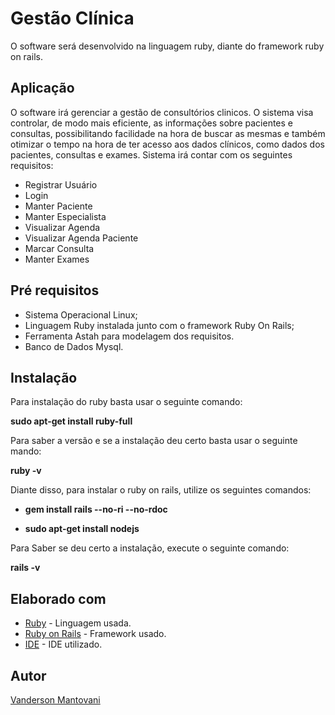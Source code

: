 # Gestão Clínica

O software será desenvolvido na linguagem ruby, diante do framework ruby on rails.

## Aplicação

O software irá gerenciar a gestão de consultórios clinicos. O sistema visa controlar, de modo mais eficiente, as informações sobre pacientes e consultas,
possibilitando facilidade na hora de buscar as mesmas e também otimizar o tempo na hora de ter acesso aos dados clínicos, como dados dos pacientes, consultas e exames. 
Sistema irá contar com os seguintes requisitos:

* Registrar Usuário
* Login
* Manter Paciente
* Manter Especialista
* Visualizar Agenda
* Visualizar Agenda Paciente
* Marcar Consulta
* Manter Exames

## Pré requisitos

* Sistema Operacional Linux;
* Linguagem Ruby instalada junto com o framework Ruby On Rails;
* Ferramenta Astah para modelagem dos requisitos.
* Banco de Dados Mysql. 

## Instalação

Para instalação do ruby basta usar o seguinte comando:

**sudo apt-get install ruby-full**

Para saber a versão  e se a instalação deu certo basta usar o seguinte mando:

**ruby -v**

Diante disso, para instalar o ruby on rails, utilize os seguintes comandos:

- **gem install rails --no-ri --no-rdoc**

- **sudo apt-get install nodejs**

Para Saber se deu certo a instalação, execute o seguinte comando:

**rails -v**

## Elaborado com

* [Ruby](https://www.ruby-lang.org/pt/) - Linguagem usada.
* [Ruby on Rails](https://rubyonrails.org/) - Framework usado.
* [IDE](https://ide.atom.io/) - IDE utilizado.

## Autor

[Vanderson Mantovani](http://vandermantovani.com)


